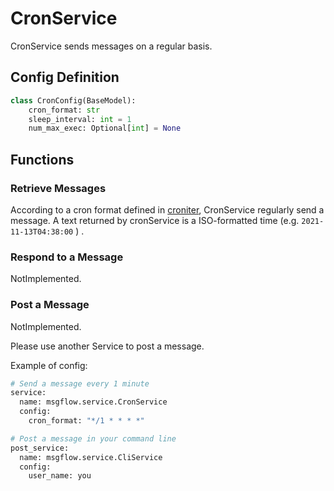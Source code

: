 # CronService

CronService sends messages on a regular basis.

## Config Definition

```py
class CronConfig(BaseModel):
    cron_format: str
    sleep_interval: int = 1
    num_max_exec: Optional[int] = None
```

## Functions

### Retrieve Messages

According to a cron format defined in [croniter](https://github.com/kiorky/croniter), CronService regularly send a message.
A text returned by cronService is a ISO-formatted time (e.g. `2021-11-13T04:38:00` ) .

### Respond to a Message

NotImplemented.

### Post a Message

NotImplemented.

Please use another Service to post a message.

Example of config:

```py
# Send a message every 1 minute
service:
  name: msgflow.service.CronService
  config:
    cron_format: "*/1 * * * *"

# Post a message in your command line
post_service:
  name: msgflow.service.CliService
  config:
    user_name: you
```
